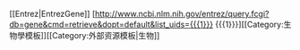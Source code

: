 [[Entrez|EntrezGene]] [http://www.ncbi.nlm.nih.gov/entrez/query.fcgi?db=gene&cmd=retrieve&dopt=default&list_uids={{{1}}} {{{1}}}]<noinclude>[[Category:生物學模板]][[Category:外部资源模板|生物]]</noinclude>
